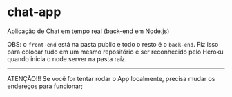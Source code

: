# chat-app


Aplicação de Chat em tempo real (back-end em Node.js)

OBS: o `front-end` está na pasta public e todo o resto é o `back-end`. Fiz isso para colocar tudo em um mesmo repositório e ser reconhecido pelo Heroku quando inicia o node server na pasta raíz.

-------------------------
ATENÇÃO!!!
Se você for tentar rodar o App localmente, precisa mudar os endereços para funcionar;
